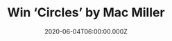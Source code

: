 ---
campaign-uuid: "c-b5f3fb5d-977c-47e4-9c05-425047d89622"
type: "Competition"
category: "Music"
date: "2020-06-04T06:00:00.000Z"
end-date: "2020-07-04T23:59:00.000Z"
disable-form: false
is_promoted: false
has_entry_page: true
title: "Win ‘Circles’ by Mac Miller"
competition-description: "<p>'Circles' is the sixth and final studio album by Mac\
  \ Miller. Conceived as a sister album to 2018's full length, ‘Swimming'. We have\
  \ one copy of his album to give away to one lucky member. While sonically distinctly\
  \ different than its predecessor, 'Circles' features many of the hallmarks for which\
  \ 'Swimming' was critically acclaimed upon its release.</p>\n<p>Click below for\
  \ a chance to win!</p>\n"
hero-header: "Win ‘Circles’ by Mac Miller"
terms-confirmation: "N/A"
banner-img: "https://assets.expresslyapp.com/asset-19843864-5446-4902-a6bd-cda093828091.jpg"
logo-left-href: "aaa.nme.com"
logo-left-image: "https://assets.expresslyapp.com/asset-edbd8526-3bf8-4271-8c5e-ee59f13675b8.jpg"
logo-left-title: "NME AAA"
bg-image-hero: "https://assets.expresslyapp.com/asset-bfecc697-825a-42f9-a28f-9df6d0815ac5.jpg"
bg-image-first: "https://assets.expresslyapp.com/asset-262386da-3986-449f-b904-08aca6912b93.jpg"
section1-content: "<p>'Circles', like 'Swimming' MUST be heard, to be truly appreciated.\
  \ 'Circles' is the sixth and final studio album by Mac Miller. Conceived as a sister\
  \ album to 2018's full length, 'Swimming'. While sonically distinctly different\
  \ than its predecessor, 'Circles' features many of the hallmarks for which 'Swimming'\
  \ was critically-acclaimed upon its release.</p>\n<p>Enter below for a chance to\
  \ win it now.</p>\n"
entry-title: "Win ‘Circles’ by Mac Miller"
entry-content: "<p>Enter the draw to win ‘Circles’ by Mac Miller by completing the\
  \ form below before 23:59 on the 4th of July 2020.</p>\n"
has-winner: true
winner-title: "CONGRATULATIONS to Cheryl H. who won ‘Circles’ by Mac Miller."
winner-banner: "https://assets.expresslyapp.com/asset-3d3166f9-e2d8-4810-bb36-85c7ad901a7b.jpg"
prize-description: "‘Circles’ by Mac Miller"
special-conditions: "Multiple entries are allowed up to one every day.\r\n\r\nThis\
  \ competition is also available on: https://club.expressly.io/competitions/circles-mac-miller"
country-restrictions:
- "GB"
---